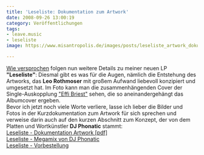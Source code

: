 ```yaml
---
title: 'Leseliste: Dokumentation zum Artwork'
date: 2008-09-26 13:00:19
category: Veröffentlichungen
tags:
- leave.music
- leseliste
image: https://www.misantropolis.de/images/posts/leseliste_artwork_doku.jpg

---
```


[Wie versprochen](http://www.misantropolis.de/2008/09/offizielle-vorankundigung-leseliste-am-30092008/) folgen nun weitere Details zu meiner neuen LP **"Leseliste"**: Diesmal gibt es was für die Augen, nämlich die Entstehung des Artworks, das **Leo Rothmoser** mit großem Aufwand liebevoll konzipiert und umgesetzt hat. Im Foto kann man die zusammenhängenden Cover der Single-Auskopplung ["Effi Briest"](http://www.misantropolis.de/musik/effi-briest/) sehen, die so aneinandergehängt das Albumcover ergeben.  
Bevor ich jetzt noch viele Worte verliere, lasse ich lieber die Bilder und Fotos in der Kurzdokumentation zum Artwork für sich sprechen und verweise darin auch auf den kurzen Abschnitt zum Konzept, der von dem Platten und Wortkünstler **DJ Phonatic** stammt:  
[Leseliste - Dokumentation Artwork [pdf]](http://www.misantropolis.de/pdf/leseliste_artwork_doku_final.pdf)  
[Leseliste - Megamix von DJ Phonatic](http://www.leavemusic.de/live/leavemusic/scripts/download_internal.php?file_id=42)  
[Leseliste - Vorbestellung](http://www.leavemusic.de/live/leavemusic/index.php?content=152)

